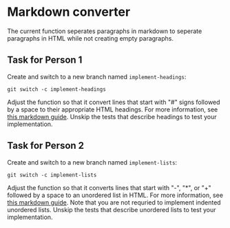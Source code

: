 # Markdown converter

The current function seperates paragraphs in markdown to seperate paragraphs in HTML while not creating empty paragraphs.

## Task for Person 1

Create and switch to a new branch named `implement-headings`:

```
git switch -c implement-headings
```

Adjust the function so that it convert lines that start with "#" signs followed by a space to their appropriate HTML headings. For more information, see [this markdown guide](https://www.markdownguide.org/basic-syntax/#headings). Unskip the tests that describe headings to test your implementation.

## Task for Person 2

Create and switch to a new branch named `implement-lists`:

```
git switch -c implement-lists
```

Adjust the function so that it converts lines that start with "-", "\*", or "+" followed by a space to an unordered list in HTML. For more information, see [this markdown guide](https://www.markdownguide.org/basic-syntax/#unordered-lists). Note that you are not requried to implement indented unordered lists. Unskip the tests that describe unordered lists to test your implementation.
